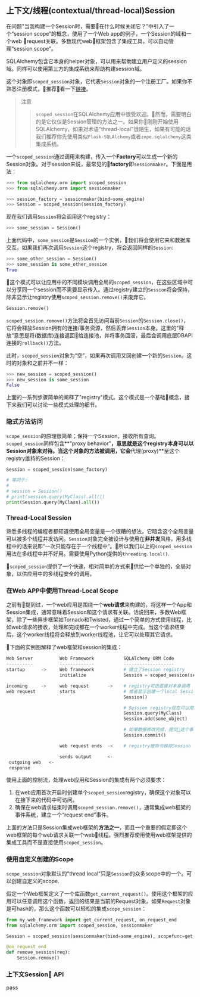 ## 上下文/线程(contextual/thread-local)Session

在问题"当我构建一个Session时，需要在什么时候关闭它？”中引入了一个“session scope”的概念，使用了一个Web app的例子，一个Session的域和一个web request关联。多数现代web框架包含了集成工具，可以自动管理“session scope”。

SQLAlchemy包含它本身的helper对象，可以用来帮助建立用户定义的session域。同样可以使用第三方的集成系统来帮助构建session域。

这个对象即`scoped_session`对象，它代表`Session`对象的一个注册工厂。如果你不熟悉注册模式，推荐看一下[链接](https://martinfowler.com/eaaCatalog/registry.html)。

> 注意
>> `scoped_session`在SQLAlchemy应用中很受欢迎。然而，需要明白的是它仅仅是Session管理的方法之一。如果你刚刚开始使用SQLAlchemy，如果对术语"thread-local"很陌生，如果有可能的话我们推荐你先使用类似`Flask-SQLAlchemy`或者`zope.sqlalchemy`这类集成系统。

一个`scoped_session`通过调用来构建，传入一个**Factory**可以生成一个新的Session对象。对于session来说，最常见的**factory**即`sessionmaker`。下面是用法：

```python
>>> from sqlalchemy.orm import scoped_session
>>> from sqlalchemy.orm import sessionmaker

>>> session_factory = sessionmaker(bind=some_engine)
>>> Session = scoped_session(session_factory)
```

现在我们调用`Session`将会调用这个registry：

```python
>>> some_session = Session()
```

上面代码中，`some_session`是`Session`的一个实例，我们将会使用它来和数据库交互。如果我们再次调用`Session`这个registry，将会返回同样的`Session`:

```python
>>> some_other_session = Session()
>>> some_session is some_other_session
True
```

这个模式可以让应用中的不同模块调用全局的`scoped_session`，在这些区域中可以分享同一个session而不需要显示传入。通过registry建立的`Session`将会保持，除非显示让registry使用`scoped_session.remove()`来废弃它。

```python
Session.remove()
```

`scoped_session.remove()`方法将会首先访问当前`Session`的`Session.close()`，它将会释放Session拥有的连接/事务资源，然后丢弃`Session`本身。这里的"释放“意思是将(数据库)连接返回给连接池，并将事务回滚，最后会调用底层DBAPI连接的`rollback()`方法。

此时，`scoped_session`对象为“空”，如果再次调用又回创建一个新的`Session`。这时的对象和之前并不一样：

```python
>>> new_session = scoped_session()
>>> new_session is some_session
False
```

上面的一系列步骤简单的阐释了"registry"模式。这个模式是一个基础概念，接下来我们可以讨论一些模式处理的细节。

### 隐式方法访问

`scope_session`的原理很简单；保持一个Session，接收所有查询。`scoped_session`同样包含**"proxy behavior"**，意思就是这个registry本身可以以Session对象来对待。当这个对象的方法被调用，它会**代理(proxy)**至这个registry维持的Session：

```python
Session = scoped_session(some_factory)

# 等同于:
#
# session = Session()
# print(session.query(MyClass).all())
print(Session.query(MyClass).all())
```

### Thread-Local Session

熟悉多线程的编程者都知道使用全局变量是一个很糟的想法，它暗含这个全局变量可以被多个线程并发访问。`Session`对象完全被设计与使用在**非并发**风格，用多线程中的话来说即“一次只能存在于一个线程中“。所以我们以上的`scoped_session`用法在多线程中并不好用。需要使用Python提供的`threading.local()`.

`scoped_session`提供了一个快速，相对简单的方式来供给一个单独的，全局对象，以供应用中的多线程安全的调用。

### 在Web APP中使用Thread-Local Scope

之前有提到过，一个web应用是围绕一个**web请求**来构建的，将这样一个App和Session集成，通常意味着Session和这个请求有关联。话说回来，多数Web框架，除了一些异步框架如Tornado和Twisted，通过一个简单的方式使用线程，比如web请求的接收，处理和完成都在一个worker线程中完成。当这个请求结束后，这个worker线程将会释放到worker线程池，让它可以处理其它请求。

下面的实例图解释了web框架和session的集成：

```python
Web Server          Web Framework           SQLAlchemy ORM Code
----------          -------------           -------------------
startup      ->     Web framework           # 建立了Session registry
                    initialize              Session = scoped_session(sessionmaker())

incoming     ->     web request       ->    # registry可选直接对本身调用
web request         starts                  # 或者显示创建一个local Session
                                            Session()

                                            # Session registry现在可以用于其它地方
                                            Session.query(MyClass)
                                            Session.add(some_object)

                                            # 如果数据修改完成，提交这个事务
                                            Session.commit()

                    web request ends  ->    # registry被命令移除Session

                    sends output      <-
 outgoing web   <-
 response
```

使用上面的控制流，处理web应用和Session的集成有两个必须要求：

1. 在web应用首次开启时创建单个`scoped_session`registry，确保这个对象可以在接下来的代码中可访问。
2. 确保在web请求结束时调用`scoped_session.remove()`，通常集成web框架的事件系统，建立一个“request end”事件。

上面的方法只是Session集成web框架的**方法之一**，而且一个重要的假定即这个web框架的每个web请求关联一个web线程。强烈推荐使用使用web框架提供的集成工具而不是直接使用`scoped_session`。

### 使用自定义创建的Scope

`scope_session`对象默认的"thread local"只是`Session`的众多scope中的一个。可以创建自定义的scope.

假定一个Web框架定义了一个库函数`get_current_request()`。使用这个框架的应用可以任意调用这个函数，返回的结果是当前的Request对象。如果`Request`对象是可hash的，那么这个函数可以轻松的集成`scope_session`：

```python
from my_web_framework import get_current_request, on_request_end
from sqlalchemy.orm import scoped_session, sessionmaker

Session = scoped_session(sessionmaker(bind=some_engine), scopefunc=get_current_request)

@on_request_end
def remove_session(req):
    Session.remove()
```

### 上下文Session API

pass
